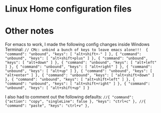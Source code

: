 # Linux Home configuration files

# Other notes
For emacs to work, I made the following config changes inside Windows Terminal:
`
// CMc: unbind a bunch of keys to leave emacs alone!!! 
{ "command": "unbound", "keys": [ "alt+shift+-" ] },
{ "command": "unbound", "keys": [ "alt+shift+plus" ] },
{ "command": "unbound", "keys": [ "alt+down" ] },
{ "command": "unbound", "keys": [ "alt+left" ] },
{ "command": "unbound", "keys": [ "alt+right" ] },
{ "command": "unbound", "keys": [ "alt+up" ] },
{ "command": "unbound", "keys": [ "alt+enter" ] },
{ "command": "unbound", "keys": [ "alt+shift+down" ] },
{ "command": "unbound", "keys": [ "alt+shift+left" ] },
{ "command": "unbound", "keys": [ "alt+shift+right" ] },
{ "command": "unbound", "keys": [ "alt+shift+up" ] }
`

I also had to comment out the following defaults:
`
//{ "command": {"action": "copy", "singleLine": false }, "keys": "ctrl+c" },
//{ "command": "paste", "keys": "ctrl+v" },
`
